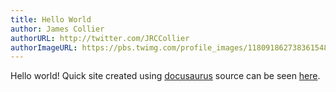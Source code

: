 ```yaml
---
title: Hello World
author: James Collier
authorURL: http://twitter.com/JRCCollier
authorImageURL: https://pbs.twimg.com/profile_images/1180918627383615488/keqBUzoJ_400x400.jpg
---
```


Hello world! Quick site created using [docusaurus](https://docusaurus.io/) source can be seen [here](https://github.com/Slakah/slakah.github.io).
